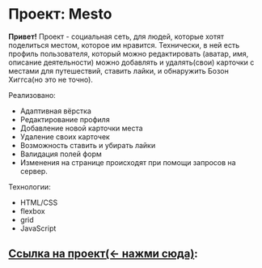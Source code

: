 # Проект: Mesto

**Привет!**
Проект - социальная сеть, для людей, которые хотят поделиться местом, которое им нравится. Технически, в ней есть профиль пользователя, который можно редактировать (аватар, имя, описание деятельности) можно добавлять и удалять(свои) карточки с местами для путешествий, ставить лайки, и обнаружить Бозон Хиггса(но это не точно).

Реализовано:

 - Адаптивная вёрстка
 - Редактирование профиля
 - Добавление новой карточки места
 - Удаление своих карточек
 - Возможность ставить и убирать лайки
 - Валидация полей форм
 - Изменения на странице происходят при помощи запросов на сервер.

Технологии:
 - HTML/CSS
 - flexbox
 - grid
 - JavaScript


## [Ссылка на проект(<- нажми сюда)](https://rodiontazetdinov.github.io/mesto/):

